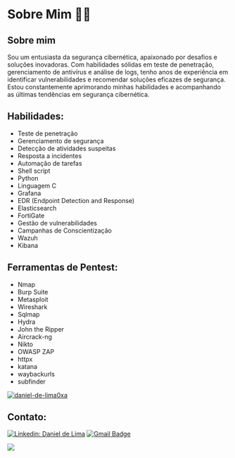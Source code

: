# Sobre Mim 👨‍💻

## Sobre mim
Sou um entusiasta da segurança cibernética, apaixonado por desafios e soluções inovadoras. Com habilidades sólidas em teste de penetração, gerenciamento de antivírus e análise de logs, tenho anos de experiência em identificar vulnerabilidades e recomendar soluções eficazes de segurança. Estou constantemente aprimorando minhas habilidades e acompanhando as últimas tendências em segurança cibernética.

## Habilidades:
- Teste de penetração
- Gerenciamento de segurança
- Detecção de atividades suspeitas
- Resposta a incidentes
- Automação de tarefas
- Shell script
- Python
- Linguagem C
- Grafana
- EDR (Endpoint Detection and Response)
- Elasticsearch
- FortiGate
- Gestão de vulnerabilidades
- Campanhas de Conscientização
- Wazuh
- Kibana

## Ferramentas de Pentest:
- Nmap
- Burp Suite
- Metasploit
- Wireshark
- Sqlmap
- Hydra
- John the Ripper
- Aircrack-ng
- Nikto
- OWASP ZAP
- httpx 
- katana
- waybackurls
- subfinder

[![daniel-de-lima0xa](https://github-readme-stats.vercel.app/api?username=daniel-de-lima0x&theme=tokyonight)](https://github.com/daniel-de-lima0xa/)

## Contato:

[![Linkedin: Daniel de Lima](https://img.shields.io/badge/-daniel--de--lima0x-blue?style=flat-square&logo=Linkedin&logoColor=white&link=https://www.linkedin.com/in/daniel-de-lima0xa/)](https://www.linkedin.com/in/daniel-de-lima0xa/)
[![Gmail Badge](https://img.shields.io/badge/-daniellima.prof@gmail.com-006bed?style=flat-square&logo=Gmail&logoColor=white&link=mailto:daniellima.prof@gmail.com)](mailto:daniellima.prof@gmail.com)

![](https://komarev.com/ghpvc/?username=igaaoo&color=006bed)

